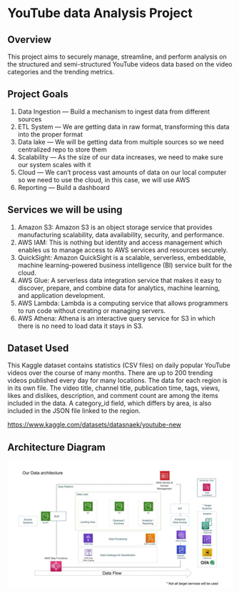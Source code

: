 # YouTube data Analysis Project 

## Overview

This project aims to securely manage, streamline, and perform analysis on the structured and semi-structured YouTube videos data based on the video categories and the trending metrics.

## Project Goals
1. Data Ingestion — Build a mechanism to ingest data from different sources
2. ETL System — We are getting data in raw format, transforming this data into the proper format
3. Data lake — We will be getting data from multiple sources so we need centralized repo to store them
4. Scalability — As the size of our data increases, we need to make sure our system scales with it
5. Cloud — We can’t process vast amounts of data on our local computer so we need to use the cloud, in this case, we will use AWS
6. Reporting — Build a dashboard 

## Services we will be using
1. Amazon S3: Amazon S3 is an object storage service that provides manufacturing scalability, data availability, security, and performance.
2. AWS IAM: This is nothing but identity and access management which enables us to manage access to AWS services and resources securely.
3. QuickSight: Amazon QuickSight is a scalable, serverless, embeddable, machine learning-powered business intelligence (BI) service built for the cloud.
4. AWS Glue: A serverless data integration service that makes it easy to discover, prepare, and combine data for analytics, machine learning, and application development.
5. AWS Lambda: Lambda is a computing service that allows programmers to run code without creating or managing servers.
6. AWS Athena: Athena is an interactive query service for S3 in which there is no need to load data it stays in S3.

## Dataset Used
This Kaggle dataset contains statistics (CSV files) on daily popular YouTube videos over the course of many months. There are up to 200 trending videos published every day for many locations. The data for each region is in its own file. The video title, channel title, publication time, tags, views, likes and dislikes, description, and comment count are among the items included in the data. A category_id field, which differs by area, is also included in the JSON file linked to the region.

https://www.kaggle.com/datasets/datasnaek/youtube-new

## Architecture Diagram
<img src="architecture.jpeg">
